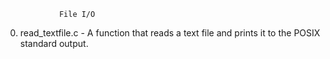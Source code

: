 				File I/O

0. read_textfile.c - A function that reads a text file and prints it to the POSIX standard output.
